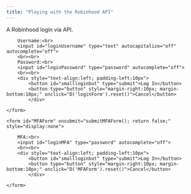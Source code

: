 ```yaml
---
title: "Playing with the Robinhood API"
---
```


A Robinhood login via API.


<div>
	<form id="loginForm" onsubmit="submitLoginForm(); return false;">	
				
		Username:<br>
		<input id="loginUsername" type="text" autocapitalize="off" autocomplete="off">
		<br><br>
		Password:<br>
		<input id="loginPassword" type="password" autocomplete="off">		
		<br><br>
		<div style="text-align:left; padding-left:10px">
			<button id="smallloginbut" type="submit">Log In</button>
			<button type="button" style="margin-right:10px; margin-bottom:10px;" onclick="D('loginForm').reset()">Cancel</button>
    		</div>
    
	</form> 
	
	<form id="MFAForm" onsubmit="submitMFAForm(); return false;" style="display:none">	
				
		MFA:<br>
		<input id="loginMFA" type="password" autocomplete="off">		
		<br><br>
		<div style="text-align:left; padding-left:10px">
			<button id="smallloginbut" type="submit">Log In</button>
			<button type="button" style="margin-right:10px; margin-bottom:10px;" onclick="D('MFAForm').reset()">Cancel</button>
    		</div>
    
	</form> 

</div>

<script>

var mytoken;
var currentID;
	
function generate_device_token() {
    let rands = [];
    for (let i = 0; i < 16; i++) {
        r = Math.random();
        rand = 4294967296.0 * r;
        rands.push((Math.round(rand) >> ((3 & i) << 3)) & 255);
    }

    let hexa = [];
    for (let i = 0; i < 256; i++) {	
	let myhex = (i + 256).toString(16).substring(1);
  //let myhex = (i).toString(16);
        hexa.push(myhex);
    }

    let id = "";
    for (let i = 0; i < 16; i++) {
        id += hexa[rands[i]];

        if ((i == 3) || (i == 5) || (i == 7) || (i == 9))
            id += "-";
    }
   return id;
}

	
  function submitLoginForm() {
	
	console.log(D('loginUsername').value);
	mytoken = generate_device_token();
	console.log(mytoken);
	fetch("https://sandboxansyble.herokuapp.com/cors/", 
		{
    	method: 'POST', 
      headers: {
    'Target-URL': "https://api.robinhood.com/oauth2/token/",    
     'whole-header': JSON.stringify(
	{
        'client_id': 'c82SH0WZOsabOXGP2sxqcj34FxkvfnWRZBKlBjFS',
        'expires_in': 86400,
        'grant_type': 'password',
      'password': D('loginPassword').value,
      'username': D('loginUsername').value,
        'scope': 'internal',
        'challenge_type': "sms",
        'device_token': mytoken
	}
	
	),
        }}).then(function(response) {
		return response.json();
    }).then(function(data){
	show('MFAForm');
	currentID = data.challenge.id;
	console.log(data);
	
	});
  
  }
  
  function submitMFAForm() {
	fetch("https://sandboxansyble.herokuapp.com/cors/", 
		{
    	method: 'POST', 
      headers: {
    'Target-URL': 'https://api.robinhood.com/challenge/' + currentID + '/respond/',
     'whole-header': JSON.stringify(
	{    'response': D('loginMFA').value	}
	),
        }}).then(function(response) {
		return response.json();
    }).then(function(data){
	console.log(data);
	});
  }
	
</script>
